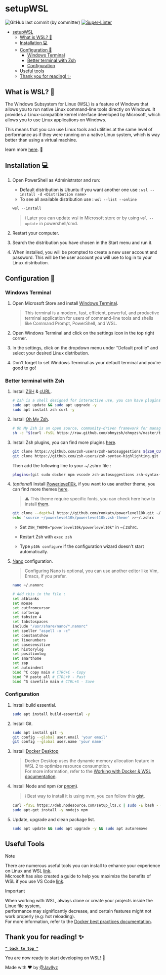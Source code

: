 # setupWSL

![GitHub last commit (by committer)](https://img.shields.io/github/last-commit/jayllyz/setupWSL)
[![Super-Linter](https://github.com/jayllyz/setupWSL/actions/workflows/lint.yml/badge.svg)](https://github.com/marketplace/actions/super-linter)

- [setupWSL](#setupwsl)
  - [What is WSL? :thinking:](#what-is-wsl-thinking)
  - [Installation :computer:](#installation-computer)
  - [Configuration :wrench:](#configuration-wrench)
    - [Windows Terminal](#windows-terminal)
    - [Better terminal with Zsh](#better-terminal-with-zsh)
    - [Configuration](#configuration)
  - [Useful tools](#useful-tools)
  - [Thank you for reading! :sparkles:](#thank-you-for-reading-sparkles)

## What is WSL? :thinking:

The Windows Subsystem for Linux (WSL) is a feature of Windows that allows you to run native Linux command-line tools directly on Windows. It provides a Linux-compatible kernel interface developed by Microsoft, which allows you to use Linux applications on Windows.

This means that you can use Linux tools and utilities at the same level of performance as if they were running on a native Linux system, which is way better than using a virtual machine.

learn more [here](https://learn.microsoft.com/en-us/windows/wsl/about). :book:

## Installation :computer:

1. Open PowerShell as Administrator and run:

   - Default distribution is Ubuntu if you want another one use : `wsl --install -d <Distribution name>`
   - To see all available distribution use : `wsl --list --online`

   ```powershell
   wsl --install
   ```

     > ℹ️ Later you can update wsl in Microsoft store or by using `wsl --update` in powershell/cmd.

2. Restart your computer.

3. Search the distribution you have chosen in the Start menu and run it.

4. When installed, you will be prompted to create a new user account and password. This will be the user account you will use to log in to your Linux distribution.

## Configuration :wrench:

### Windows Terminal

1. Open Microsoft Store and install [Windows Terminal](https://apps.microsoft.com/store/detail/windows-terminal/9N0DX20HK701?hl=fr-fr&gl=fr&rtc=1).

   > This terminal is a modern, fast, efficient, powerful, and productive terminal application for users of command-line tools and shells like Command Prompt, PowerShell, and WSL.

2. Open Windows Terminal and click on the settings icon in the top right corner.

3. In the settings, click on the dropdown menu under "Default profile" and select your desired Linux distribution.

4. Don't forget to set Windows Terminal as your default terminal and you're good to go!

### Better terminal with Zsh

1. Install [ZSH](https://zsh.sourceforge.io/) & [cURL](https://curl.se/).

   ```bash
   # Zsh is a shell designed for interactive use, you can have plugins, themes, etc.
   sudo apt update && sudo apt upgrade -y
   sudo apt install zsh curl -y
   ```

2. Install [Oh My Zsh](https://ohmyz.sh/).

   ```bash
   # Oh My Zsh is an open source, community-driven framework for managing your Zsh configuration.
   sh -c "$(curl -fsSL https://raw.github.com/ohmyzsh/ohmyzsh/master/tools/install.sh)"
   ```

3. Install Zsh plugins, you can find more plugins [here](https://github.com/ohmyzsh/ohmyzsh/wiki/Plugins).

   ```bash
   git clone https://github.com/zsh-users/zsh-autosuggestions ${ZSH_CUSTOM:-~/.oh-my-zsh/custom}/plugins/zsh-autosuggestions
   git clone https://github.com/zsh-users/zsh-syntax-highlighting.git ${ZSH_CUSTOM:-~/.oh-my-zsh/custom}/plugins/zsh-syntax-highlighting
   ```

   Then add the following line to your ~/.zshrc file :

   ```bash
   plugins=(git sudo docker npm vscode zsh-autosuggestions zsh-syntax-highlighting)
   ```

4. *(optional)* Install [Powerlevel10k](https://github.com/romkatv/powerlevel10k), if you want to use another theme, you can find more themes [here](https://github.com/ohmyzsh/ohmyzsh/wiki/Themes).

   > ⚠️ This theme require specific fonts, you can check here how to install [them](https://github.com/romkatv/powerlevel10k#meslo-nerd-font-patched-for-powerlevel10k).

   ```bash
   git clone --depth=1 https://github.com/romkatv/powerlevel10k.git ~/powerlevel10k
   echo 'source ~/powerlevel10k/powerlevel10k.zsh-theme' >>~/.zshrc
   ```

   - Set `ZSH_THEME="powerlevel10k/powerlevel10k"` in ~/.zshrc.

   - Restart Zsh with `exec zsh`

   - Type `p10k configure` if the configuration wizard doesn't start automatically.

5. [Nano](https://www.nano-editor.org/) configuration.
   > Configuring Nano is optional, you can use another editor like Vim, Emacs, if you prefer.

   ```bash
   nano ~/.nanorc

   # Add this in the file :
   set atblanks
   set mouse
   set cutfromcursor
   set softwrap
   set tabsize 4
   set tabstospaces
   include "/usr/share/nano/*.nanorc"
   set speller "aspell -x -c"
   set constantshow
   set linenumbers
   set casesensitive
   set historylog
   set positionlog
   set smarthome
   set zap
   set autoindent
   bind ^C copy main # CTRC+C - Copy
   bind ^V paste all # CTRL+V - Past
   bind ^S savefile main # CTRL+S - Save
   ```

### Configuration

1. Install build essential.

   ```bash
   sudo apt install build-essential -y
   ```

2. Install Git.

   ```bash
   sudo apt install git -y
   git config --global user.email 'your email'
   git config --global user.name 'your name'
   ```

3. Install [Docker Desktop](https://docs.docker.com/desktop/wsl/)

   > Docker Desktop uses the dynamic memory allocation feature in WSL 2 to optimize resource consumption.<br>
   > For more information, refer to the [Working with Docker & WSL documentation](https://docs.docker.com/desktop/wsl/).

5. Install Node and npm (or [pnpm](https://pnpm.io/installation)).
   > :information_source: Best way to install it is using nvm, you can follow this [gist](https://gist.github.com/d2s/372b5943bce17b964a79).

   ```bash
   curl -fsSL https://deb.nodesource.com/setup_lts.x | sudo -E bash - &&\
   sudo apt-get install -y nodejs npm
   ```

6. Update, upgrade and clean package list.

   ```bash
   sudo apt update && sudo apt upgrade -y && sudo apt autoremove
   ```

## Useful Tools
> [!NOTE]
> There are numerous useful tools you can install to enhance your experience on Linux and WSL [link](more.md). <br>
> Microsoft has also created a guide to help you maximize the benefits of WSL if you use VS Code [link](https://docs.microsoft.com/en-us/windows/wsl/tutorials/wsl-vscode).

> [!IMPORTANT]  
> When working with WSL, always clone or create your projects inside the Linux file system, <br> performance may significantly decrease, and certain features might not work properly (e.g: hot reloading).<br>
> For more information, refer to the [Docker best practices documentation](https://docs.docker.com/desktop/wsl/best-practices/).

## Thank you for reading! :sparkles:

**[`^ back to top ^`](#setupwsl)**

You are now ready to start developing on WSL! :tada:

Made with :heart: by [@Jayllyz](https://github.com/Jayllyz)
